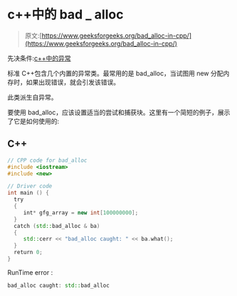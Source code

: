 # c++中的 bad _ alloc

> 原文:[https://www.geeksforgeeks.org/bad_alloc-in-cpp/](https://www.geeksforgeeks.org/bad_alloc-in-cpp/)

先决条件:[c++中的异常](https://www.geeksforgeeks.org/exception-handling-c/)

标准 C++包含几个内置的异常类。最常用的是 bad_alloc，当试图用 new 分配内存时，如果出现错误，就会引发该错误。

此类派生自异常。

要使用 bad_alloc，应该设置适当的尝试和捕获块。这里有一个简短的例子，展示了它是如何使用的:

## C++

```cpp
// CPP code for bad_alloc
#include <iostream>
#include <new>

// Driver code
int main () {
  try
  {
     int* gfg_array = new int[100000000];
  }
  catch (std::bad_alloc & ba)
  {
     std::cerr << "bad_alloc caught: " << ba.what();
  }
  return 0;
}
```

RunTime error :

```cpp
bad_alloc caught: std::bad_alloc

```